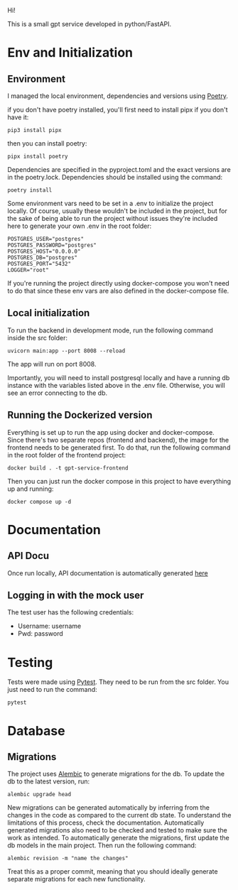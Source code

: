 Hi! 

This is a small gpt service developed in python/FastAPI.

# Env and Initialization

## Environment

I managed the local environment, dependencies and versions using [Poetry](https://python-poetry.org/docs/).

if you don't have poetry installed, you'll first need to install pipx if you don't have it:

```
pip3 install pipx
```

then you can install poetry:

```
pipx install poetry
```

Dependencies are specified in the pyproject.toml and the exact versions are in the poetry.lock. Dependencies should be installed using the command:

```
poetry install
```

Some environment vars need to be set in a .env to initialize the project locally.
Of course, usually these wouldn't be included in the project, but for the sake of being able to run the project without issues they're included here to generate your own .env in the root folder:

```
POSTGRES_USER="postgres"
POSTGRES_PASSWORD="postgres"
POSTGRES_HOST="0.0.0.0"
POSTGRES_DB="postgres"
POSTGRES_PORT="5432"
LOGGER="root"
```

If you're running the project directly using docker-compose you won't need to do that since these env vars are also defined in the docker-compose file.

## Local initialization

To run the backend in development mode, run the following command inside the src folder:

```
uvicorn main:app --port 8008 --reload
```

The app will run on port 8008.

Importantly, you will need to install postgresql locally and have a running db instance with the variables listed above in the .env file. Otherwise, you will see an error connecting to the db.

## Running the Dockerized version

Everything is set up to run the app using docker and docker-compose.
Since there's two separate repos (frontend and backend), the image for the frontend needs to be generated first. To do that, run the following command in the root folder of the frontend project:

```
docker build . -t gpt-service-frontend
```

Then you can just run the docker compose in this project to have everything up and running:

```
docker compose up -d
```

# Documentation

## API Docu

Once run locally, API documentation is automatically generated [here](http://localhost:8008/docs)

## Logging in with the mock user

The test user has the following credentials:
- Username: username
- Pwd: password

# Testing

Tests were made using [Pytest](https://docs.pytest.org/en/7.1.x/contents.html). They need to be run from the src folder. You just need to run the command:

```
pytest
```

# Database

## Migrations

The project uses [Alembic](https://alembic.sqlalchemy.org/en/latest/) to generate migrations for the db. To update the db to the latest version, run:

```
alembic upgrade head
```

New migrations can be generated automatically by inferring from the changes in the code as compared to the current db state. To understand the limitations of this process, check the documentation. Automatically generated migrations also need to be checked and tested to make sure the work as intended. To automatically generate the migrations, first update the db models in the main project. Then run the following command:

```
alembic revision -m "name the changes" 
```

Treat this as a proper commit, meaning that you should ideally generate separate migrations for each new functionality.